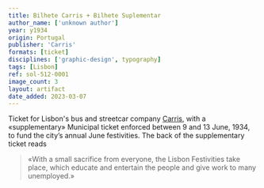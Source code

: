 ```yaml
---
title: Bilhete Carris + Bilhete Suplementar
author_name: ['unknown author']
year: y1934
origin: Portugal
publisher: 'Carris'
formats: [ticket]
disciplines: ['graphic-design', typography]
tags: [Lisbon]
ref: sol-512-0001
image_count: 3
layout: artifact
date_added: 2023-03-07
---
```

Ticket for Lisbon's bus and streetcar company <a class="text cat-link publisher" href="/publishers/Carris/">Carris</a>, with a «supplementary» Municipal ticket enforced between 9 and 13 June, 1934, to fund the city’s annual June festivities. The back of the supplementary ticket reads



<blockquote>
«With a small sacrifice from everyone, the Lisbon Festivities take place, which educate and entertain the people and give work to many unemployed.»
</blockquote>
